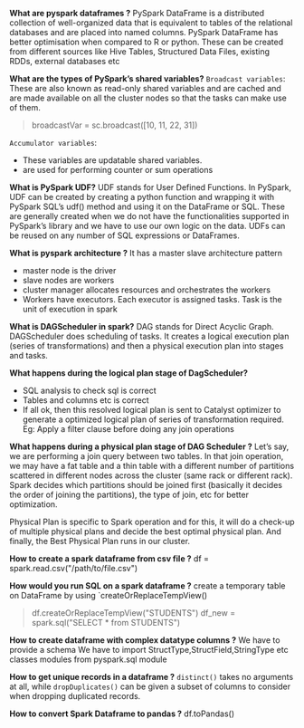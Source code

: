 **What are pyspark dataframes ?**
PySpark DataFrame is a distributed collection of well-organized data that is equivalent to tables of the relational databases and are placed into named columns. PySpark DataFrame has better optimisation when compared to R or python. These can be created from different sources like Hive Tables, Structured Data Files, existing RDDs, external databases etc

**What are the types of PySpark’s shared variables?**
`Broadcast variables`: These are also known as read-only shared variables and  are cached and are made available on all the cluster nodes so that the tasks can make use of them.

> broadcastVar = sc.broadcast([10, 11, 22, 31])

`Accumulator variables`: 
- These variables are updatable shared variables.
- are used for performing counter or sum operations

**What is PySpark UDF?**
UDF stands for User Defined Functions. In PySpark, UDF can be created by creating a python function and wrapping it with PySpark SQL’s udf() method and using it on the DataFrame or SQL. These are generally created when we do not have the functionalities supported in PySpark’s library and we have to use our own logic on the data. UDFs can be reused on any number of SQL expressions or DataFrames.

**What is pyspark architecture ?**
It has a master slave architecture pattern
- master node is the driver
- slave nodes are workers
- cluster manager allocates resources and orchestrates the workers
- Workers have executors. Each executor is assigned tasks. Task is the unit of execution in spark

**What is DAGScheduler in spark?** 
DAG stands for Direct Acyclic Graph. DAGScheduler does scheduling of tasks. It creates a logical execution plan (series of transformations) and then a physical execution plan into stages and tasks. 


**What happens during the logical plan stage of DagScheduler?**
- SQL analysis to check sql is correct
- Tables and columns etc is correct
- If all ok, then this resolved logical plan is sent to Catalyst optimizer to generate a optimized logical plan of series of transformation required.  Eg: Apply a filter clause before doing any join operations


**What happens during a physical plan stage of DAG Scheduler ?**
Let’s say, we are performing a join query between two tables. In that join operation, we may have a fat table and a thin table with a different number of partitions scattered in different nodes across the cluster (same rack or different rack). Spark decides which partitions should be joined first (basically it decides the order of joining the partitions), the type of join, etc for better optimization. 

Physical Plan is specific to Spark operation and for this, it will do a check-up of multiple physical plans and decide the best optimal physical plan. And finally, the Best Physical Plan runs in our cluster.


**How to create a spark dataframe from csv file ?**
df = spark.read.csv("/path/to/file.csv")

**How would you run SQL on a spark dataframe ?**
create a temporary table on DataFrame by using `createOrReplaceTempView()
> df.createOrReplaceTempView("STUDENTS") 
> df_new = spark.sql("SELECT * from STUDENTS")


**How to create dataframe with complex datatype columns ?**
We have to provide a schema 
We have to import StructType,StructField,StringType etc  classes modules from pyspark.sql module

**How to get unique records in a dataframe ?**
`distinct()` takes no arguments at all, while `dropDuplicates()` can be given a subset of columns to consider when dropping duplicated records.


**How to convert Spark Dataframe to pandas ?**
df.toPandas()

